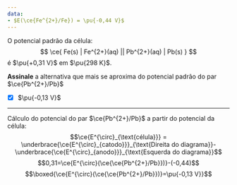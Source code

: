 ```yaml
---
data:
- $E(\ce{Fe^{2+}/Fe}) = \pu{-0,44 V}$
---
```


O potencial padrão da célula:
$$
    \ce{ Fe(s) | Fe^{2+}(aq) || Pb^{2+}(aq) | Pb(s) }
$$
é $\pu{+0,31 V}$ em $\pu{298 K}$.

**Assinale** a alternativa que mais se aproxima do potencial padrão do par $\ce{Pb^{2+}/Pb}$

- [x] $\pu{-0,13 V}$

---

Cálculo do potencial do par $\ce{Pb^{2+}/Pb}$ a partir do potencial da célula:
$$\ce{E^{\circ}_{\text{célula}}} = \underbrace{\ce{E^{\circ}_{catodo}}}_{\text{Direita do diagrama}}-\underbrace{\ce{E^{\circ}_{anodo}}}_{\text{Esquerda do diagrama}}$$
$$0,31=\ce{E^{\circ}(\ce{\ce{Pb^{2+}/Pb}})}-(-0,44)$$
$$\boxed{\ce{E^{\circ}(\ce{\ce{Pb^{2+}/Pb}})}=\pu{-0,13 V}}$$

